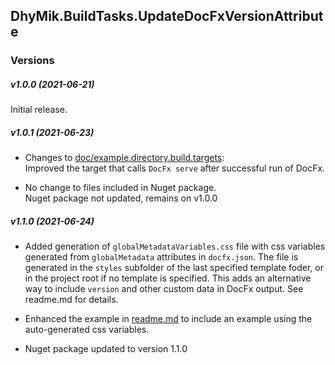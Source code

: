 ﻿## DhyMik.BuildTasks.UpdateDocFxVersionAttribute
### Versions

##### v1.0.0 (2021-06-21)

Initial release.

##### v1.0.1 (2021-06-23)

- Changes to [doc/example.directory.build.targets](doc/example.directory.build.targets):  
 Improved the target that calls `DocFx serve` after successful run of DocFx.

- No change to files included in Nuget package.  
 Nuget package not updated, remains on v1.0.0

##### v1.1.0 (2021-06-24)

- Added generation of `globalMetadataVariables.css` file with css variables generated from `globalMetadata` attributes in `docfx.json`. The file is generated in the `styles` subfolder of the last specified template foder, or in the project root if no template is specified. This adds an alternative way to include `version` and other custom data in DocFx output. See readme.md for details.
- Enhanced the example in [readme.md](readme.md) to include an example using the auto-generated css variables.

- Nuget package updated to version 1.1.0


